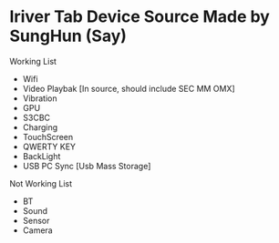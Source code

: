Iriver Tab Device Source
Made by SungHun (Say)
==================================

Working List
 - Wifi
 - Video Playbak [In source, should include SEC MM OMX]
 - Vibration
 - GPU
 - S3CBC
 - Charging
 - TouchScreen
 - QWERTY KEY
 - BackLight
 - USB PC Sync [Usb Mass Storage]

Not Working List
 - BT
 - Sound
 - Sensor
 - Camera
